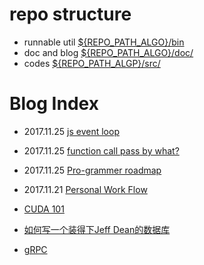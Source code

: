 # repo structure
- runnable util [${REPO_PATH_ALGO}/bin](./bin/) 
- doc and blog [${REPO_PATH_ALGO}/doc/](./doc/)
- codes [${REPO_PATH_ALGP}/src/](./src/)

# Blog Index
- 2017.11.25 [js event loop](./src/main/js/event_loop)
- 2017.11.25 [function call pass by what?](./doc/blog/function_call_pass_by_what.md)
- 2017.11.25 [Pro-grammer roadmap](./doc/pro-grammer_roadmap.md)
- 2017.11.21 [Personal Work Flow](./doc/work-flow.md)

- [CUDA 101](./doc/cuda.md)
- [如何写一个装得下Jeff Dean的数据库](./doc/JeffDean/)
- [gRPC](./doc/protobuf/)
